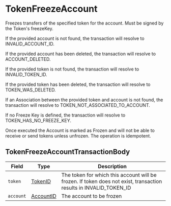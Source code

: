 # TokenFreezeAccount

Freezes transfers of the specified token for the account. Must be signed by the Token's freezeKey.

If the provided account is not found, the transaction will resolve to INVALID\_ACCOUNT\_ID.

If the provided account has been deleted, the transaction will resolve to ACCOUNT\_DELETED.

If the provided token is not found, the transaction will resolve to INVALID\_TOKEN\_ID.

If the provided token has been deleted, the transaction will resolve to TOKEN\_WAS\_DELETED.

If an Association between the provided token and account is not found, the transaction will resolve to TOKEN\_NOT\_ASSOCIATED\_TO\_ACCOUNT.

If no Freeze Key is defined, the transaction will resolve to TOKEN\_HAS\_NO\_FREEZE\_KEY.

Once executed the Account is marked as Frozen and will not be able to receive or send tokens unless unfrozen. The operation is idempotent.

## TokenFreezeAccountTransactionBody

| Field     | Type                                                           | Description                                                                                                         |
| --------- | -------------------------------------------------------------- | ------------------------------------------------------------------------------------------------------------------- |
| `token`   | [TokenID](../miscellaneous/tokenid.md)                         | The token for which this account will be frozen. If token does not exist, transaction results in INVALID\_TOKEN\_ID |
| `account` | [AccountID](../../../docs/hedera-api/basic-types/accountid.md) | The account to be frozen                                                                                            |
